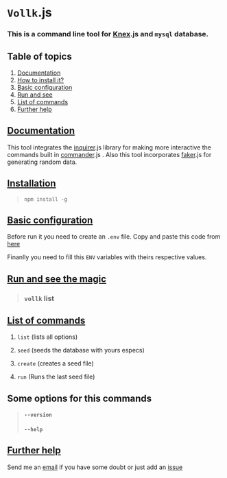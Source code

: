 # `Vollk`.js
### This is a command line tool for [Knex](http://knexjs.org).js and `mysql` database.

## Table of topics
1. [Documentation](#docs)
2. [How to install it?](#install)
3. [Basic configuration](#config)
4. [Run and see](#run)
5. [List of commands](#commands)
6. [Further help](#help)

## [Documentation](#docs)

This tool integrates the [inquirer](https://github.com/SBoudrias/Inquirer.js).js library for making more interactive the commands built in [commander](https://www.npmjs.com/package/commander).js . Also this tool incorporates [faker](https://www.npmjs.com/package/faker).js for generating random data.

## [Installation](#install)

> `npm install -g`

## [Basic configuration](#config)

Before run it you need to create an `.env` file. Copy and paste this code from [here](https://github.com/2rhop/vollk/blob/master/.env.example)

Finanlly you need to fill this `ENV` variables with theirs respective values.

## [Run and see the magic](#run)

> ### `vollk` list

## [List of commands](#commands)

1. `list` (lists all options)

2. `seed` (seeds the database with yours especs)

3. `create` (creates a seed file)

4. `run` (Runs the last seed file)

## Some options for this commands

>#### `--version`
>#### `--help`



## [Further help](#help)

Send me an [email](mailto:renerp2016@gmail.com) if you have some doubt or just add an [issue](https://github.com/2rhop/vollk/issues)